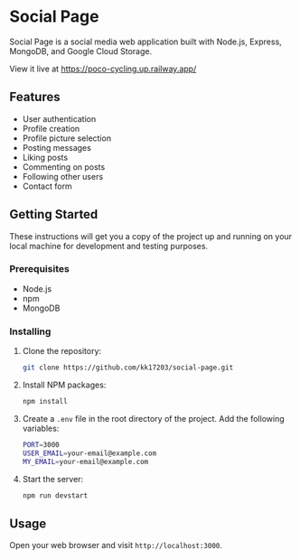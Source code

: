 # Social Page

Social Page is a social media web application built with Node.js, Express, MongoDB, and Google Cloud Storage.

View it live at https://poco-cycling.up.railway.app/

## Features

-   User authentication
-   Profile creation
-   Profile picture selection
-   Posting messages
-   Liking posts
-   Commenting on posts
-   Following other users
-   Contact form

## Getting Started

These instructions will get you a copy of the project up and running on your local machine for development and testing purposes.

### Prerequisites

-   Node.js
-   npm
-   MongoDB

### Installing

1. Clone the repository:
    ```sh
    git clone https://github.com/kk17203/social-page.git
    ```
2. Install NPM packages:
    ```sh
    npm install
    ```
3. Create a `.env` file in the root directory of the project. Add the following variables:
    ```sh
    PORT=3000
    USER_EMAIL=your-email@example.com
    MY_EMAIL=your-email@example.com
    ```
4. Start the server:
    ```sh
    npm run devstart
    ```

## Usage

Open your web browser and visit `http://localhost:3000`.

<!-- ## Contributing

Please read [CONTRIBUTING.md](CONTRIBUTING.md) for details on our code of conduct, and the process for submitting pull requests to us.

## License

This project is licensed under the MIT License - see the [LICENSE.md](LICENSE.md) file for details -->
